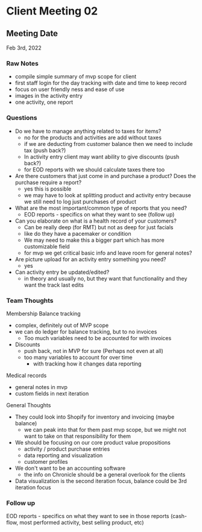 # Client Meeting 02

## Meeting Date 
Feb 3rd, 2022

### Raw Notes
- compile simple summary of mvp scope for client
- first staff login for the day tracking with date and time to keep record
- focus on user friendly ness and ease of use
- images in the activity entry
- one activity, one report


### Questions 
  - Do we have to manage anything related to taxes for items?
    - no for the products and activities are add without taxes
    - if we are deducting from customer balance then we need to include tax (push back?)
    - In activity entry client may want ability to give discounts (push back?)
    - for EOD reports with we should calculate taxes there too 
- Are there customers that just come in and purchase a product? Does the purchase require a report?
  - yes this is possible 
  - we may have to look at splitting product and activity entry because we still need to log just purchases of product
- What are the most important/common type of reports that you need?
  - EOD reports - specifics on what they want to see (follow up)
- Can you elaborate on what is a health record of your customers?
  - Can be really deep (for RMT) but not as deep for just facials
  - like do they have a pacemaker or condition
  - We may need to make this a bigger part which has more customizable field
  - for mvp we get critical basic info and leave room for general notes?
- Are picture upload for an activity entry something you need?
    - yes
- Can activity entry be updated/edited?
  - in theory and usually no, but they want that functionality and they want the track last edits



### Team Thoughts
Membership Balance tracking
- complex, definitely out of MVP scope
- we can do ledger for balance tracking, but to no invoices
  - Too much variables need to be accounted for with invoices
- Discounts
  - push back, not in MVP for sure (Perhaps not even at all)
  - too many variables to account for over time
    - with tracking how it changes data reporting

Medical records
- general notes in mvp
- custom fields in next iteration

General Thoughts
- They could look into Shopify for inventory and invoicing (maybe balance)
  - we can peak into that for them past mvp scope, but we might not want to take on that responsibility for them
- We should be focusing on our core product value propositions
  - activity / product purchase entries
  - data reporting and visualization
  - customer profiles
- We don't want to be an accounting software 
  - the info on Chronicle should be a general overlook for the clients
- Data visualization is the second iteration focus, balance could be 3rd iteration focus

### Follow up
EOD reports - specifics on what they want to see in those reports (cash-flow, most performed activity, best selling product, etc)